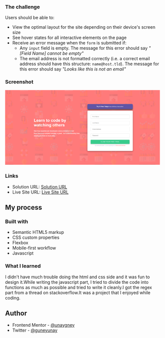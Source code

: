 

### The challenge

Users should be able to:

- View the optimal layout for the site depending on their device's screen size
- See hover states for all interactive elements on the page
- Receive an error message when the `form` is submitted if:
  - Any `input` field is empty. The message for this error should say *"[Field Name] cannot be empty"*
  - The email address is not formatted correctly (i.e. a correct email address should have this structure: `name@host.tld`). The message for this error should say *"Looks like this is not an email"*

### Screenshot

![desktop](./screenshot/desktop.png)



### Links

- Solution URL: [Solution URL](https://www.frontendmentor.io/solutions/intro-component-with-signup-form-baxzSQJDdm)
- Live Site URL: [Live Site URL](https://unaygney.github.io/signUpPage/)

## My process

### Built with

- Semantic HTML5 markup
- CSS custom properties
- Flexbox
- Mobile-first workflow
- Javascript


### What I learned

I didn't have much trouble doing the html and css side and it was fun to design it.While writing the javascript part, I tried to divide the code into functions as much as possible and tried to write it cleanly.I got the regex part from a thread on stackoverflow.It was a project that I enjoyed while coding.





## Author

- Frontend Mentor - [@unaygney](https://www.frontendmentor.io/profile/unaygney)
- Twitter - [@guneyunay](https://www.twitter.com/guneyunay)


